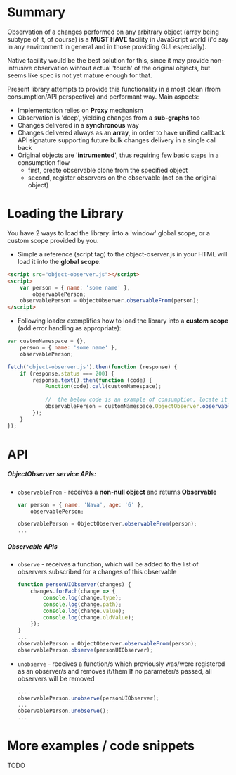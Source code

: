 # Summary

Observation of a changes performed on any arbitrary object (array being subtype of it, of course) is a **MUST HAVE** facility in JavaScript world (i'd say in any environment in general and in those providing GUI especially).

Native facility would be the best solution for this, since it may provide non-intrusive observation wihtout actual 'touch' of the original objects, but seems like spec is not yet mature enough for that.

Present library attempts to provide this functionality in a most clean (from consumption/API perspective) and performant way. Main aspects:
- Implementation relies on __Proxy__ mechanism
- Observation is 'deep', yielding changes from a __sub-graphs__ too
- Changes delivered in a __synchronous__ way
- Changes delivered always as an __array__, in order to have unified callback API signature supporting future bulk changes delivery in a single call back
- Original objects are '__intrumented__', thus requiring few basic steps in a consumption flow
  - first, create observable clone from the specified object
  - second, register observers on the observable (not on the original object)

# Loading the Library

You have 2 ways to load the library: into a 'window' global scope, or a custom scope provided by you.

* Simple a reference (script tag) to the object-oserver.js in your HTML will load it into the __global scope__:
```html
<script src="object-observer.js"></script>
<script>
	var person = { name: 'some name' },
	    observablePerson;
	observablePerson = ObjectObserver.observableFrom(person);
</script>
```

* Following loader exemplifies how to load the library into a __custom scope__ (add error handling as appropriate):
```javascript
var customNamespace = {},
    person = { name: 'some name' },
    observablePerson;

fetch('object-observer.js').then(function (response) {
	if (response.status === 200) {
		response.text().then(function (code) {
			Function(code).call(customNamespace);
			
			//	the below code is an example of consumption, locate it in your app lifecycle/flow as appropriate
			observablePerson = customNamespace.ObjectObserver.observableFrom(person);
		});
	}
});
```

# API

##### _ObjectObserver_ service APIs:

- `observableFrom` - receives a __non-null object__ and returns __Observable__
	```javascript
	var person = { name: 'Nava', age: '6' },
		observablePerson;

	observablePerson = ObjectObserver.observableFrom(person);
	...
	```

##### _Observable_ APIs

- `observe` - receives a function, which will be added to the list of observers subscribed for a changes of this observable
	```javascript
	function personUIObserver(changes) {
		changes.forEach(change => {
			console.log(change.type);
			console.log(change.path);
			console.log(change.value);
			console.log(change.oldValue);
		});
	}
	...
	observablePerson = ObjectObserver.observableFrom(person);
	observablePerson.observe(personUIObserver);
	```
- `unobserve` - receives a function/s which previously was/were registered as an observer/s and removes it/them
				If no parameter/s passed, all observers will be removed
	```javascript
	...
	observablePerson.unobserve(personUIObserver);
	...
	observablePerson.unobserve();
	...
	```

# More examples / code snippets

TODO
